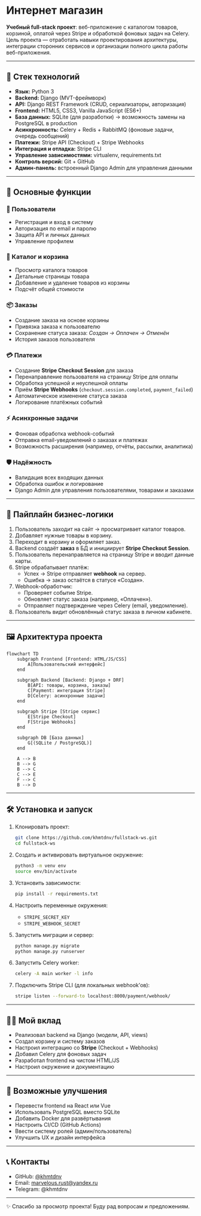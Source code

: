# Интернет магазин

**Учебный full-stack проект**: веб-приложение с каталогом товаров, корзиной, оплатой через Stripe и обработкой фоновых задач на Celery.  
Цель проекта — отработать навыки проектирования архитектуры, интеграции сторонних сервисов и организации полного цикла работы веб-приложения.

---

## 🚀 Стек технологий

- **Язык:** Python 3
- **Backend:** Django (MVT-фреймворк)
- **API:** Django REST Framework (CRUD, сериализаторы, авторизация)
- **Frontend:** HTML5, CSS3, Vanilla JavaScript (ES6+)
- **База данных:** SQLite (для разработки) → возможность замены на PostgreSQL в production
- **Асинхронность:** Celery + Redis + RabbitMQ (фоновые задачи, очередь сообщений)
- **Платежи:** Stripe API (Checkout) + Stripe Webhooks
- **Интеграция и отладка:** Stripe CLI
- **Управление зависимостями:** virtualenv, requirements.txt
- **Контроль версий:** Git + GitHub
- **Админ-панель:** встроенный Django Admin для управления данными

---

## 🔑 Основные функции

### 🔐 Пользователи

- Регистрация и вход в систему
- Авторизация по email и паролю
- Защита API и личных данных
- Управление профилем

### 🛒 Каталог и корзина

- Просмотр каталога товаров
- Детальные страницы товара
- Добавление и удаление товаров из корзины
- Подсчёт общей стоимости

### 📦 Заказы

- Создание заказа на основе корзины
- Привязка заказа к пользователю
- Сохранение статуса заказа: _Создан → Оплачен → Отменён_
- История заказов пользователя

### 💳 Платежи

- Создание **Stripe Checkout Session** для заказа
- Перенаправление пользователя на страницу Stripe для оплаты
- Обработка успешной и неуспешной оплаты
- Приём **Stripe Webhooks** (`checkout.session.completed`, `payment_failed`)
- Автоматическое изменение статуса заказа
- Логирование платёжных событий

### ⚡ Асинхронные задачи

- Фоновая обработка webhook-событий
- Отправка email-уведомлений о заказах и платежах
- Возможность расширения (например, отчёты, рассылки, аналитика)

### 🛡 Надёжность

- Валидация всех входящих данных
- Обработка ошибок и логирование
- Django Admin для управления пользователями, товарами и заказами

---

## 🔄 Пайплайн бизнес-логики

1. Пользователь заходит на сайт → просматривает каталог товаров.
2. Добавляет нужные товары в корзину.
3. Переходит в корзину и оформляет заказ.
4. Backend создаёт **заказ** в БД и инициирует **Stripe Checkout Session**.
5. Пользователь перенаправляется на страницу Stripe и вводит данные карты.
6. Stripe обрабатывает платёж:
   - Успех → Stripe отправляет **webhook** на сервер.
   - Ошибка → заказ остаётся в статусе «Создан».
7. Webhook-обработчик:
   - Проверяет событие Stripe.
   - Обновляет статус заказа (например, «Оплачен»).
   - Отправляет подтверждение через Celery (email, уведомление).
8. Пользователь видит обновлённый статус заказа в личном кабинете.

---

## 🖼 Архитектура проекта

```mermaid
flowchart TD
    subgraph Frontend [Frontend: HTML/JS/CSS]
        A[Пользовательский интерфейс]
    end

    subgraph Backend [Backend: Django + DRF]
        B[API: товары, корзина, заказы]
        C[Payment: интеграция Stripe]
        D[Celery: асинхронные задачи]
    end

    subgraph Stripe [Stripe сервис]
        E[Stripe Checkout]
        F[Stripe Webhooks]
    end

    subgraph DB [База данных]
        G[(SQLite / PostgreSQL)]
    end

    A --> B
    B --> G
    B --> C
    C --> E
    F --> C
    B --> D
```

---

## 🛠 Установка и запуск

1. Клонировать проект:

   ```bash
   git clone https://github.com/khmtdnv/fullstack-ws.git
   cd fullstack-ws
   ```

2. Создать и активировать виртуальное окружение:

   ```bash
   python3 -m venv env
   source env/bin/activate
   ```

3. Установить зависимости:

   ```bash
   pip install -r requirements.txt
   ```

4. Настроить переменные окружения:

   - `STRIPE_SECRET_KEY`
   - `STRIPE_WEBHOOK_SECRET`

5. Запустить миграции и сервер:

   ```bash
   python manage.py migrate
   python manage.py runserver
   ```

6. Запустить Celery worker:

   ```bash
   celery -A main worker -l info
   ```

7. Подключить Stripe CLI (для локальных webhook’ов):

   ```bash
   stripe listen --forward-to localhost:8000/payment/webhook/
   ```

---

## 👨‍💻 Мой вклад

- Реализовал backend на Django (модели, API, views)
- Создал корзину и систему заказов
- Настроил интеграцию со **Stripe** (Checkout + Webhooks)
- Добавил Celery для фоновых задач
- Разработал frontend на чистом HTML/JS
- Настроил окружение и документацию

---

## 🔮 Возможные улучшения

- Перевести frontend на React или Vue
- Использовать PostgreSQL вместо SQLite
- Добавить Docker для развёртывания
- Настроить CI/CD (GitHub Actions)
- Ввести систему ролей (админ/пользователь)
- Улучшить UX и дизайн интерфейса

---

## 📞 Контакты

- GitHub: [@khmtdnv](https://github.com/khmtdnv)
- Email: marvelous.rust@yandex.ru
- Telegram: @khmtdnv

---

✨ Спасибо за просмотр проекта! Буду рад вопросам и предложениям.
